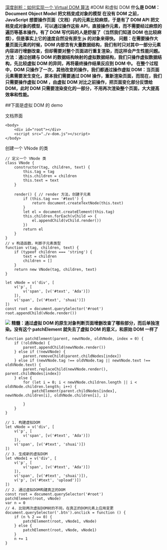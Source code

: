 [深度剖析：如何实现一个 Virtual DOM 算法](https://github.com/livoras/blog/issues/13)
#DOM 和虚拟 DOM
**什么是 DOM：Document Object Model 把文档变成对象的模型
在没有 DOM 之前，JavaScript 想要操作页面（文档）内的元素比较麻烦，于是有了 DOM API 把文档变成对象的模型，可以通过操作这些 API，直接操作元素，而不需要经过麻烦的遍历等基本操作。有了 DOM 写代码的人是舒服了（当然我们知道 DOM 也比较麻烦），但是事实上它的速度自然没有原生 js 的对象来得快。
问题：在需要操作大量页面元素的时候，DOM 内部含有大量数据结构，我们有时只对其中一部分元素内容进行增删改查，但却需要对整个页面进行重复渲染，而这样会产生性能问题。
方法：通过创建与 DOM 的数据结构映射的虚拟数据结构，我们只操作虚拟数据结构，先比较虚拟 DOM  的异同，再将最终操作结果反应到 DOM 中。
在整个过程中，DOM 只操作了一次，其他改变的操作，我们都通过操作虚拟 DOM：当页面元素需要发生变化，原本我们需要通过 DOM 操作，重新渲染页面，而现在，我们只需要操作虚拟 DOM ，由虚拟 DOM 对比之前操作，把页面变化部分反馈给 DOM，此时 DOM 只需要渲染变化的一部分，不用再次渲染整个页面，大大提高效率和性能。**

##下面是虚拟 DOM 的 demo

文档界面
```
<body>
    <div id="root"></div>
    <script src="./v-dom.js"></script>
</body>
```
创建一个 VNode 的类
```
// 定义一个 VNode 类
class VNode {
    constructor(tag, children, text) {
        this.tag = tag
        this.children = children
        this.text = text
    }

    render() { // render 方法，创建子元素
        if (this.tag === '#text') {
            return document.createTextNode(this.text)
        }
        let el = document.createElement(this.tag)
        this.children.forEach(vChild => {
            el.appendChild(vChild.render())
        })
        return el
    }
}
// v 构造函数，判断子元素类型
function v(tag, children, text) {
    if (typeof children === 'string') {
        text = children
        children = []
    }
    return new VNode(tag, children, text)
}
```

```
let vNode = v('div', [
    v('p', [
        v('span', [v('#text', 'Ada')])
    ]),
    v('span', [v('#text', 'shuai')])
])
const root = document.querySelector('#root')
root.appendChild(vNode.render())
```
![](https://upload-images.jianshu.io/upload_images/7094266-762ab26eabd2e04e.png?imageMogr2/auto-orient/strip%7CimageView2/2/w/1240)
**精髓：通过虚拟 DOM 的原生对象判断页面增删改查了哪些部分，而后单独渲染。没有这个 patchElement 就失去了虚拟 DOM 的意义，和原始 DOM 一样了**
```
function patchElement(parent, newVNode, oldVNode, index = 0) {
    if (!oldVNode) {
        parent.appendChild(newVNode.render())
    } else if (!newVNode) {
        parent.removeChild(parent.childNodes[index])
    } else if (newVNode.tag !== oldVNode.tag || newVNode.text !== oldVNode.text) {
        parent.replaceChild(newVNode.render(), parent.childNodes[index])
    } else {
        for (let i = 0; i < newVNode.children.length || i < oldVNode.children.length; i++) {
            patchElement(parent.childNodes[index], newVNode.children[i], oldVNode.children[i], i)

        }
    }
}
```

```
// 1. 构建虚拟DOM
let vNode = v('div', [
    v('p', [
        v('span', [v('#text', 'Ada')])
    ]),
    v('span', [v('#text', 'shuai')])
])
// 3. 生成新的虚拟DOM
let vNode1 = v('div', [
    v('p', [
        v('span', [v('#text', 'Ada')])
    ]),
    v('span', [v('#text', 'shuai')]),
    v('p', [v('#text', 'upload')])
])
// 2. 通过虚拟DOM构建真正的DOM
const root = document.querySelector('#root')
patchElement(root, vNode)
var n = 0
// 4. 比较两次虚拟DOM树的不同，在真正的DOM元素上应用变更
document.querySelector('.btn').onclick = function () {
    if (n % 2 == 0) {
        patchElement(root, vNode1, vNode)
    } else {
        patchElement(root, vNode, vNode1)
    }
    n += 1
}
```
